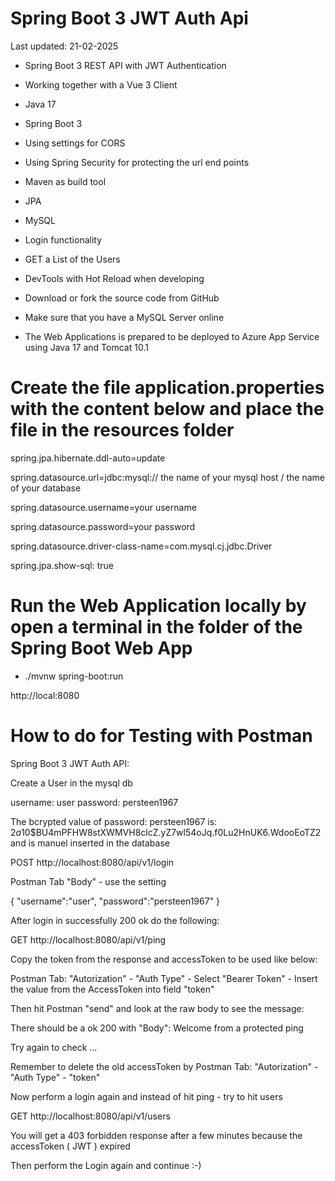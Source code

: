 # Spring Boot 3 JWT Auth Api

Last updated: 21-02-2025

- Spring Boot 3 REST API with JWT Authentication

- Working together with a Vue 3 Client

- Java 17

- Spring Boot 3

- Using settings for CORS

- Using Spring Security for protecting the url end points

- Maven as build tool

- JPA

- MySQL

- Login functionality

- GET a List of the Users

- DevTools with Hot Reload when developing 

- Download or fork the source code from GitHub

- Make sure that you have a MySQL Server online

- The Web Applications is prepared to be deployed to Azure App Service using Java 17 and Tomcat 10.1

# Create the file application.properties with the content below and place the file in the resources folder

spring.jpa.hibernate.ddl-auto=update

spring.datasource.url=jdbc:mysql:// the name of your mysql host / the name of your database

spring.datasource.username=your username 

spring.datasource.password=your password

spring.datasource.driver-class-name=com.mysql.cj.jdbc.Driver

spring.jpa.show-sql: true

# Run the Web Application locally by open a terminal in the folder of the Spring Boot Web App

- ./mvnw spring-boot:run 

http://local:8080

# How to do for Testing with Postman

Spring Boot 3 JWT Auth API:

Create a User in the mysql db

username: user
password: persteen1967

The bcrypted value of password: persteen1967 is: $2a$10$BU4mPFHW8stXWMVH8clcZ.yZ7wl54oJq.f0Lu2HnUK6.WdooEoTZ2 and is manuel inserted in the database

POST http://localhost:8080/api/v1/login

Postman Tab "Body" - use the setting

{
"username":"user",
"password":"persteen1967"
}

After login in successfully 200 ok do the following:

GET http://localhost:8080/api/v1/ping 

Copy the token from the response and accessToken to be used like below:

Postman Tab: "Autorization" - "Auth Type" - Select "Bearer Token" - Insert the value from the AccessToken into field "token"

Then hit Postman "send" and look at the raw body to see the message:

There should be a ok 200 with "Body": Welcome from a protected ping

Try again to check ...

Remember to delete the old accessToken by Postman Tab: "Autorization" - "Auth Type" - "token"

Now perform a login again and instead of hit ping - try to hit users

GET http://localhost:8080/api/v1/users

You will get a 403 forbidden response after a few minutes because the accessToken ( JWT ) expired

Then perform the Login again and continue :-)